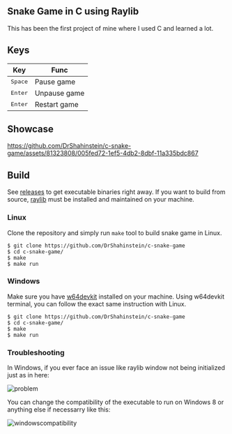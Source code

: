 ## Snake Game in C using Raylib

This has been the first project of mine where I used C and learned a lot.

## Keys

| Key              | Func          |
| ---------------- | ------------- |
| <kbd>Space</kbd> | Pause game    |
| <kbd>Enter</kbd> | Unpause game  |
| <kbd>Enter</kbd> | Restart game  |

## Showcase

https://github.com/DrShahinstein/c-snake-game/assets/81323808/005fed72-1ef5-4db2-8dbf-11a335bdc867

## Build

See [releases](https://github.com/DrShahinstein/c-snake-game/releases/tag/LTS) to get executable binaries right away.
If you want to build from source, [raylib](https://github.com/raysan5/raylib) must be installed and maintained on your machine.

### Linux

Clone the repository and simply run `make` tool to build snake game in Linux.

```
$ git clone https://github.com/DrShahinstein/c-snake-game
$ cd c-snake-game/
$ make
$ make run
```

### Windows

Make sure you have [w64devkit](https://github.com/skeeto/w64devkit) installed on your machine.
Using w64devkit terminal, you can follow the exact same instruction with Linux.

```
$ git clone https://github.com/DrShahinstein/c-snake-game
$ cd c-snake-game/
$ make
$ make run
```

### Troubleshooting

In Windows, if you ever face an issue like raylib window not being initialized just as in here:

![problem](https://github.com/DrShahinstein/c-snake-game/assets/81323808/84f0ca09-dbce-4713-b267-97640971e17f)

You can change the compatibility of the executable to run on Windows 8 or anything else if necessarry like this:

![windowscompatibility](https://github.com/DrShahinstein/c-snake-game/assets/81323808/7e91a2c9-d8ed-4589-a6ef-1c5e149a7cf3)
